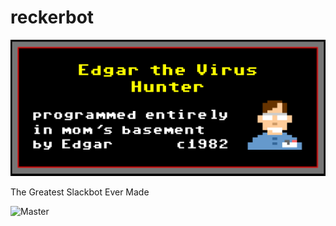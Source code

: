 # reckerbot

![](images/banner.png)

The Greatest Slackbot Ever Made

![Master](https://github.com/arecker/reckerbot/workflows/Master/badge.svg)
